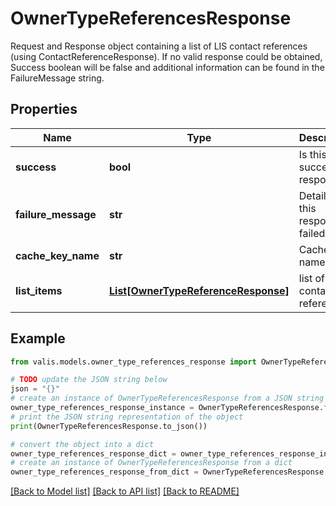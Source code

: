 # OwnerTypeReferencesResponse

Request and Response object containing a list of LIS contact references (using ContactReferenceResponse). If no valid response could be obtained, Success boolean will be false and additional information can be found in the FailureMessage string.

## Properties

Name | Type | Description | Notes
------------ | ------------- | ------------- | -------------
**success** | **bool** | Is this a successful response? | [optional] 
**failure_message** | **str** | Details if this response failed | [optional] 
**cache_key_name** | **str** | CacheKey name | [optional] 
**list_items** | [**List[OwnerTypeReferenceResponse]**](OwnerTypeReferenceResponse.md) | list of contact references | [optional] 

## Example

```python
from valis.models.owner_type_references_response import OwnerTypeReferencesResponse

# TODO update the JSON string below
json = "{}"
# create an instance of OwnerTypeReferencesResponse from a JSON string
owner_type_references_response_instance = OwnerTypeReferencesResponse.from_json(json)
# print the JSON string representation of the object
print(OwnerTypeReferencesResponse.to_json())

# convert the object into a dict
owner_type_references_response_dict = owner_type_references_response_instance.to_dict()
# create an instance of OwnerTypeReferencesResponse from a dict
owner_type_references_response_from_dict = OwnerTypeReferencesResponse.from_dict(owner_type_references_response_dict)
```
[[Back to Model list]](../README.md#documentation-for-models) [[Back to API list]](../README.md#documentation-for-api-endpoints) [[Back to README]](../README.md)


